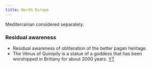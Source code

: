 ```yaml
---
title: North Europe
---
```

  

Mediterranian considered separately.


### Residual awareness
- Residual awareness of obliteration of the better pagan heritage.
- The Vénus of Quinipily is a statue of a goddess that has been worshipped in Brittany for about 2000 years. [YT](https://www.youtube.com/watch?v=vSRGtGGBP-M)
